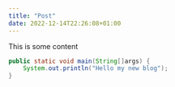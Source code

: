 ```yaml
---
title: "Post"
date: 2022-12-14T22:26:08+01:00
---
```


This is some content

```java
public static void main(String[]args) {
    System.out.println("Hello my new blog");
}
```